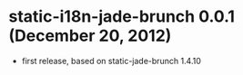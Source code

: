 # static-i18n-jade-brunch 0.0.1 (December 20, 2012)
* first release, based on static-jade-brunch 1.4.10